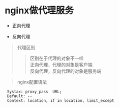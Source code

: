 # nginx做代理服务

 * 正向代理
   
 * 反向代理
 
 > 代理区别
 >> 区别在于代理的对象不一样  
    正向代理，代理的对象是客户端  
    反向代理，反向代理的对象是服务端
    
 > nginx配置语法
   ```
    Systax: proxy_pass  URL;
    Default: --
    Context: location, if in location, limit_except 
   ```
    










































